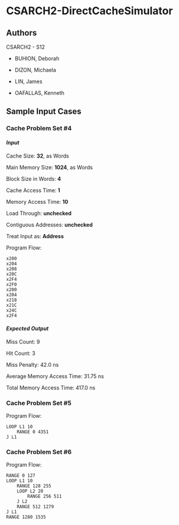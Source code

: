 # CSARCH2-DirectCacheSimulator

## Authors

CSARCH2 - S12

- BUHION, Deborah

- DIZON, Michaela

- LIN, James

- OAFALLAS, Kenneth

## Sample Input Cases

### Cache Problem Set #4

#### ***Input***

Cache Size: **32**, as Words

Main Memory Size: **1024**, as Words

Block Size in Words: **4**

Cache Access Time: **1**

Memory Access Time: **10**

Load Through: **unchecked**

Contiguous Addresses: **unchecked**

Treat Input as: **Address**

Program Flow:
```
x200
x204
x208
x20C
x2F4
x2F0
x200
x204
x218
x21C
x24C
x2F4
```

#### ***Expected Output***

Miss Count: 9

Hit Count: 3

Miss Penalty: 42.0 ns

Average Memory Access Time: 31.75 ns

Total Memory Access Time: 417.0 ns

### Cache Problem Set #5

Program Flow:
```
LOOP L1 10
    RANGE 0 4351
J L1
```

### Cache Problem Set #6

Program Flow:
```
RANGE 0 127
LOOP L1 10
    RANGE 128 255
    LOOP L2 20
        RANGE 256 511
    J L2
    RANGE 512 1279
J L1
RANGE 1280 1535
```
